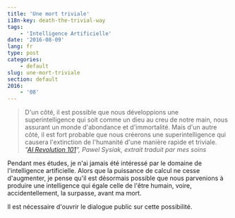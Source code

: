 ```yaml
---
title: 'Une mort triviale'
i18n-key: death-the-trivial-way
tags:
    - 'Intelligence Artificielle'
date: '2016-08-09'
lang: fr
type: post
categories:
    - default
slug: une-mort-triviale
section: default
2016:
    - '08'
---
```


> D'un côté, il est possible que nous développions une superintelligence qui soit comme un dieu au creu de notre main, nous assurant un monde d'abondance et d'immortalité. Mais d'un autre côté, il est fort probable que nous créerons une superintelligence qui causera l'extinction de l'humanité d'une manière rapide et triviale.  
> <cite>"[AI Revolution 101](https://medium.com/ai-revolution/ai-revolution-101-8dce1d9cb62d#.a4h51z3m7)", Pawel Sysiak, extrait traduit par mes soins</cite>

Pendant mes études, je n'ai jamais été intéressé par le domaine de l'intelligence artificielle. Alors que la puissance de calcul ne cesse d'augmenter, je pense qu'il est désormais possible que nous parvenions à produire une intelligence qui égale celle de l'être humain, voire, accidentellement, la surpasse, avant ma mort.

Il est nécessaire d'ouvrir le dialogue public sur cette possibilité.
